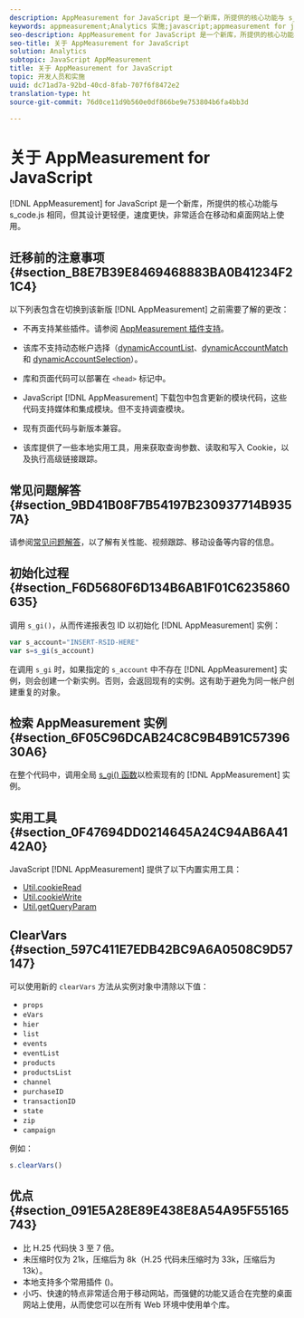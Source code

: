 ```yaml
---
description: AppMeasurement for JavaScript 是一个新库，所提供的核心功能与 s_code.js 相同，但其设计更轻便，速度更快，非常适合在移动和桌面网站上使用。
keywords: appmeasurement;Analytics 实施;javascript;appmeasurement for javascript;初始化;检索 appmeasurement 实例;clear vars;clearvars;appmeasurement 实用程序;appmeasurement 实例;appmeasurement 好处
seo-description: AppMeasurement for JavaScript 是一个新库，所提供的核心功能与 s_code.js 相同，但其设计更轻便，速度更快，非常适合在移动和桌面网站上使用。
seo-title: 关于 AppMeasurement for JavaScript
solution: Analytics
subtopic: JavaScript AppMeasurement
title: 关于 AppMeasurement for JavaScript
topic: 开发人员和实施
uuid: dc71ad7a-92bd-40cd-8fab-707f6f8472e2
translation-type: ht
source-git-commit: 76d0ce11d9b560e0df866be9e753804b6fa4bb3d

---
```



# 关于 AppMeasurement for JavaScript

[!DNL AppMeasurement] for JavaScript 是一个新库，所提供的核心功能与 s_code.js 相同，但其设计更轻便，速度更快，非常适合在移动和桌面网站上使用。

## 迁移前的注意事项 {#section_B8E7B39E8469468883BA0B41234F21C4}

以下列表包含在切换到该新版 [!DNL AppMeasurement] 之前需要了解的更改：

* 不再支持某些插件。请参阅 [AppMeasurement 插件支持](../../../implement/js-implementation/c-appmeasurement-js/plugins-support.md#concept_E31A189BC8A547738666EB5E00D2252A)。
* 该库不支持动态帐户选择（[dynamicAccountList](/help/implement/js-implementation/c-variables/configuration-variables.md)、[dynamicAccountMatch](/help/implement/js-implementation/c-variables/configuration-variables.md) 和 [dynamicAccountSelection](/help/implement/js-implementation/c-variables/configuration-variables.md)）。

* 库和页面代码可以部署在 `<head>` 标记中。
* JavaScript [!DNL AppMeasurement] 下载包中包含更新的模块代码，这些代码支持媒体和集成模块。但不支持调查模块。
* 现有页面代码与新版本兼容。
* 该库提供了一些本地实用工具，用来获取查询参数、读取和写入 Cookie，以及执行高级链接跟踪。

## 常见问题解答 {#section_9BD41B08F7B54197B230937714B9357A}

请参阅[常见问题解答](../../../implement/faq.md#concept_9BBC230E01114318BE9C08724F2040D3)，以了解有关性能、视频跟踪、移动设备等内容的信息。

## 初始化过程 {#section_F6D5680F6D134B6AB1F01C6235860635}

调用 `s_gi()`，从而传递报表包 ID 以初始化 [!DNL AppMeasurement] 实例：

```js
var s_account="INSERT-RSID-HERE"
var s=s_gi(s_account)
```

在调用 `s_gi` 时，如果指定的 `s_account` 中不存在 [!DNL AppMeasurement] 实例，则会创建一个新实例。否则，会返回现有的实例。这有助于避免为同一帐户创建重复的对象。

## 检索 AppMeasurement 实例 {#section_6F05C96DCAB24C8C9B4B91C5739630A6}

在整个代码中，调用全局 [s_gi() 函数](../../../implement/js-implementation/function-s-gi.md#concept_50EE6629F61A478BB67781408FBA04BD)以检索现有的 [!DNL AppMeasurement] 实例。

## 实用工具 {#section_0F47694DD0214645A24C94AB6A4142A0}

JavaScript [!DNL AppMeasurement] 提供了以下内置实用工具：

* [Util.cookieRead](../../../implement/js-implementation/util-cookieread.md#concept_33BD774A90504F2C8094DDC16D47440D)
* [Util.cookieWrite](../../../implement/js-implementation/util-cookiewrite.md#concept_9BE4F7D9CDAE4445B9AF3212BC7E61F2)
* [Util.getQueryParam](../../../implement/js-implementation/util-getqueryparam.md#concept_763AD2621BB44A3990204BE72D3C9FA5)

## ClearVars {#section_597C411E7EDB42BC9A6A0508C9D57147}

可以使用新的 `clearVars` 方法从实例对象中清除以下值：

* `props`
* `eVars`
* `hier`
* `list`
* `events`
* `eventList`
* `products`
* `productsList`
* `channel`
* `purchaseID`
* `transactionID`
* `state`
* `zip`
* `campaign`

例如：

```js
s.clearVars()
```

## 优点 {#section_091E5A28E89E438E8A54A95F55165743}

* 比 H.25 代码快 3 至 7 倍。
* 未压缩时仅为 21k，压缩后为 8k（H.25 代码未压缩时为 33k，压缩后为 13k）。
* 本地支持多个常用插件 ()。
* 小巧、快速的特点非常适合用于移动网站，而强健的功能又适合在完整的桌面网站上使用，从而使您可以在所有 Web 环境中使用单个库。

